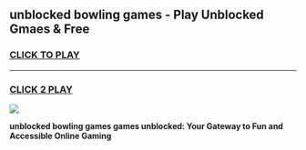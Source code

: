 
## unblocked bowling games - Play Unblocked Gmaes & Free
<h3>
<a href="https://premium.freeplayer.one?title=unblocked_bowling_games&ref=19F">CLICK TO PLAY</a></h3>
<hr>

<h3>
<a href="https://premium.freeplayer.one?title=unblocked_bowling_games&ref=19F">CLICK 2 PLAY</a>
  
</h3>

<a href="https://premium.freeplayer.one?title=unblocked_bowling_games&ref=19F/"><img src="https://clearcache.store/games.png"></a>


**unblocked bowling games games unblocked: Your Gateway to Fun and Accessible Online Gaming**
